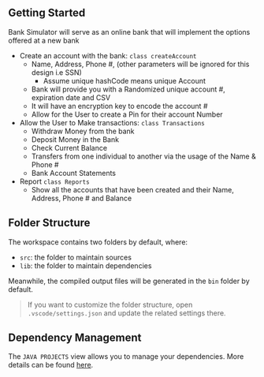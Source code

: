 ## Getting Started
Bank Simulator will serve as an online bank that will implement the options offered at a new bank
- Create an account with the bank: `class createAccount`
    - Name, Address, Phone #, (other parameters will be ignored for this design i.e SSN)
        - Assume unique hashCode means unique Account 
    - Bank will provide you with a Randomized unique account #, expiration date and CSV 
    - It will have an encryption key to encode the account #
    - Allow for the User to create a Pin for their account Number
- Allow the User to Make transactions: `class Transactions` 
    - Withdraw Money from the bank
    - Deposit Money in the Bank
    - Check Current Balance
    - Transfers from one individual to another via the usage of the Name & Phone #
    - Bank Account Statements
- Report `class Reports`
    - Show all the accounts that have been created and their Name, Address, Phone # and Balance

## Folder Structure

The workspace contains two folders by default, where:

- `src`: the folder to maintain sources
- `lib`: the folder to maintain dependencies

Meanwhile, the compiled output files will be generated in the `bin` folder by default.

> If you want to customize the folder structure, open `.vscode/settings.json` and update the related settings there.

## Dependency Management

The `JAVA PROJECTS` view allows you to manage your dependencies. More details can be found [here](https://github.com/microsoft/vscode-java-dependency#manage-dependencies).
